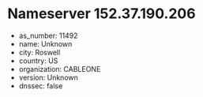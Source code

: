 # Nameserver 152.37.190.206

* as_number: 11492
* name: Unknown
* city: Roswell
* country: US
* organization: CABLEONE
* version: Unknown
* dnssec: false
